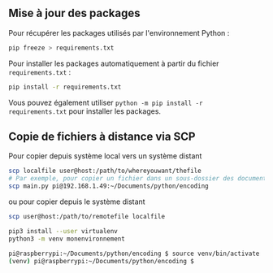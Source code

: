 

## Mise à jour des packages

Pour récupérer les packages utilisés par l'environnement Python :

```bash
pip freeze > requirements.txt
```

Pour installer les packages automatiquement à partir du fichier `requirements.txt` :

```bash
pip install -r requirements.txt
```

Vous pouvez également utiliser `python -m pip install -r requirements.txt` pour installer les packages.

## Copie de fichiers à distance via SCP

Pour copier depuis système local vers un système distant 

```bash
scp localfile user@host:/path/to/whereyouwant/thefile
# Par exemple, pour copier un fichier dans un sous-dossier des documents de l'utilisateur PI
scp main.py pi@192.168.1.49:~/Documents/python/encoding
```
ou pour copier depuis le système distant

```bash
scp user@host:/path/to/remotefile localfile
```


```bash
pip3 install --user virtualenv
python3 -m venv monenvironnement
```

```bash
pi@raspberrypi:~/Documents/python/encoding $ source venv/bin/activate
(venv) pi@raspberrypi:~/Documents/python/encoding $ 
```